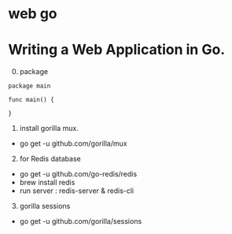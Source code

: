 # web go
Writing a Web Application in Go.
=======================================

0. package
```
package main

func main() {
	
}
```

1. install gorilla mux.
- go get -u github.com/gorilla/mux

2. for Redis database
- go get -u github.com/go-redis/redis
- brew install redis
- run server : redis-server & redis-cli

3. gorilla sessions
-  go get -u github.com/gorilla/sessions